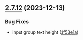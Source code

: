## [2.7.12](https://github.com/italia/bootstrap-italia/compare/v2.7.11...v2.7.12) (2023-12-13)

### Bug Fixes

* input group text height ([3f53e1a](https://github.com/italia/bootstrap-italia/commit/3f53e1a3bc826f22e753b5e8def97393c92a8acf))